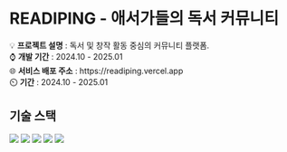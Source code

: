 # READIPING - 애서가들의 독서 커뮤니티

<p>
💡 <strong>프로젝트 설명</strong> : 독서 및 창작 활동 중심의 커뮤니티 플랫폼.<br>
⌚ <strong>개발 기간</strong> : 2024.10 - 2025.01<br>
🌐 <strong>서비스 배포 주소</strong> : https://readiping.vercel.app<br>
⏲️ <strong>기간</strong> : 2024.10 - 2025.01
</p>



## 기술 스택

<p>
  <img src="https://img.shields.io/badge/Next-black?style=for-the-badge&logo=next.js&logoColor=white">
  <img src="https://img.shields.io/badge/bootstrap-%238511FA.svg?style=for-the-badge&logo=bootstrap&logoColor=white">
  <img src="https://img.shields.io/badge/MongoDB-%234ea94b.svg?style=for-the-badge&logo=mongodb&logoColor=white">
  <img src="https://img.shields.io/badge/JWT-black?style=for-the-badge&logo=JSON%20web%20tokens">
  <img src="https://img.shields.io/badge/vercel-%23000000.svg?style=for-the-badge&logo=vercel&logoColor=white">
</p>
